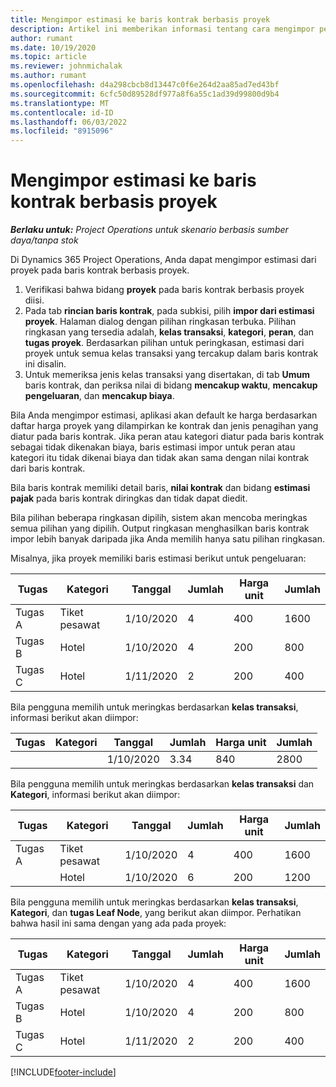 ```yaml
---
title: Mengimpor estimasi ke baris kontrak berbasis proyek
description: Artikel ini memberikan informasi tentang cara mengimpor perkiraan dari proyek ke jalur kontrak.
author: rumant
ms.date: 10/19/2020
ms.topic: article
ms.reviewer: johnmichalak
ms.author: rumant
ms.openlocfilehash: d4a298cbcb8d13447c0f6e264d2aa85ad7ed43bf
ms.sourcegitcommit: 6cfc50d89528df977a8f6a55c1ad39d99800d9b4
ms.translationtype: MT
ms.contentlocale: id-ID
ms.lasthandoff: 06/03/2022
ms.locfileid: "8915096"
---
```

# <a name="import-an-estimate-to-a-project-based-contract-line"></a>Mengimpor estimasi ke baris kontrak berbasis proyek

_**Berlaku untuk:** Project Operations untuk skenario berbasis sumber daya/tanpa stok_

Di Dynamics 365 Project Operations, Anda dapat mengimpor estimasi dari proyek pada baris kontrak berbasis proyek.

1. Verifikasi bahwa bidang **proyek** pada baris kontrak berbasis proyek diisi.
2. Pada tab **rincian baris kontrak**, pada subkisi, pilih **impor dari estimasi proyek**. Halaman dialog dengan pilihan ringkasan terbuka. Pilihan ringkasan yang tersedia adalah, **kelas transaksi**, **kategori**, **peran**, dan **tugas proyek**. Berdasarkan pilihan untuk peringkasan, estimasi dari proyek untuk semua kelas transaksi yang tercakup dalam baris kontrak ini disalin. 
3. Untuk memeriksa jenis kelas transaksi yang disertakan, di tab **Umum** baris kontrak, dan periksa nilai di bidang **mencakup waktu**, **mencakup pengeluaran**, dan **mencakup biaya**.

Bila Anda mengimpor estimasi, aplikasi akan default ke harga berdasarkan daftar harga proyek yang dilampirkan ke kontrak dan jenis penagihan yang diatur pada baris kontrak. Jika peran atau kategori diatur pada baris kontrak sebagai tidak dikenakan biaya, baris estimasi impor untuk peran atau kategori itu tidak dikenai biaya dan tidak akan sama dengan nilai kontrak dari baris kontrak.

Bila baris kontrak memiliki detail baris, **nilai kontrak** dan bidang **estimasi pajak** pada baris kontrak diringkas dan tidak dapat diedit.

Bila pilihan beberapa ringkasan dipilih, sistem akan mencoba meringkas semua pilihan yang dipilih. Output ringkasan menghasilkan baris kontrak impor lebih banyak daripada jika Anda memilih hanya satu pilihan ringkasan.

Misalnya, jika proyek memiliki baris estimasi berikut untuk pengeluaran:

| Tugas | Kategori | Tanggal | Jumlah | Harga unit | Jumlah |
| --- | --- | --- | --- | --- | --- |
| Tugas A | Tiket pesawat | 1/10/2020 | 4 | 400 | 1600 |
| Tugas B | Hotel | 1/10/2020 | 4 | 200 | 800 |
| Tugas C | Hotel | 1/11/2020 | 2 | 200 | 400 |

Bila pengguna memilih untuk meringkas berdasarkan **kelas transaksi**, informasi berikut akan diimpor:

| Tugas | Kategori | Tanggal | Jumlah | Harga unit | Jumlah |
| --- | --- | --- | --- | --- | --- |
| &nbsp;  | &nbsp;  | 1/10/2020 | 3.34 | 840 | 2800 |

Bila pengguna memilih untuk meringkas berdasarkan **kelas transaksi** dan **Kategori**, informasi berikut akan diimpor:

| Tugas | Kategori | Tanggal | Jumlah | Harga unit | Jumlah |
| --- | --- | --- | --- | --- | --- |
| Tugas A | Tiket pesawat | 1/10/2020 | 4 | 400 | 1600 |
| &nbsp;  | Hotel | 1/10/2020 | 6 | 200 | 1200 |

Bila pengguna memilih untuk meringkas berdasarkan **kelas transaksi**, **Kategori**, dan **tugas Leaf Node**, yang berikut akan diimpor. Perhatikan bahwa hasil ini sama dengan yang ada pada proyek:

| Tugas | Kategori | Tanggal | Jumlah | Harga unit | Jumlah |
| --- | --- | --- | --- | --- | --- |
| Tugas A | Tiket pesawat | 1/10/2020 | 4 | 400 | 1600 |
| Tugas B | Hotel | 1/10/2020 | 4 | 200 | 800 |
| Tugas C | Hotel | 1/11/2020 | 2 | 200 | 400 |


[!INCLUDE[footer-include](../includes/footer-banner.md)]